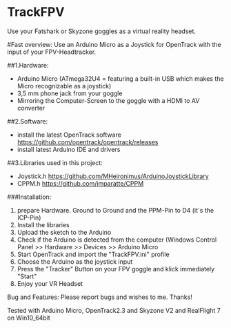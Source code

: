 # TrackFPV
Use your Fatshark or Skyzone goggles as a virtual reality headset.

#Fast overview: Use an Arduino Micro as a Joystick for OpenTrack with the input of your FPV-Headtracker.

##1.Hardware:
-	Arduino Micro (ATmega32U4 = featuring a built-in USB which makes the Micro recognizable as a joystick)
-	3,5 mm phone jack from your goggle
-	Mirroring the Computer-Screen to the goggle with a HDMI to AV converter

##2.Software:
-	install the latest OpenTrack software https://github.com/opentrack/opentrack/releases
-	install latest Arduino IDE and drivers

##3.Libraries used in this project:
-	Joystick.h https://github.com/MHeironimus/ArduinoJoystickLibrary
-	CPPM.h https://github.com/jmparatte/CPPM

###Installation: 
1. prepare Hardware. Ground to Ground and the PPM-Pin to D4 (it´s the ICP-Pin) 
2. Install the libraries 
3. Upload the sketch to the Arduino 
4. Check if the Arduino is detected from the computer (Windows Control Panel >> Hardware >> Devices >> Arduino Micro 
5. Start OpenTrack and import the "TrackFPV.ini" profile 
6. Choose the Arduino as the joystick input 
7. Press the "Tracker" Button on your FPV goggle and klick immediately "Start" 
8. Enjoy your VR Headset

Bug and Features: Please report bugs and wishes to me. Thanks!

Tested with Arduino Micro, OpenTrack2.3 and Skyzone V2 and RealFlight 7 on Win10_64bit

